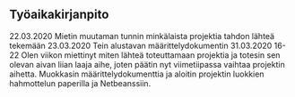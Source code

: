 ## Työaikakirjanpito  ##

22.03.2020 Mietin muutaman tunnin minkälaista projektia tahdon lähteä tekemään
23.03.2020 Tein alustavan määrittelydokumentin
31.03.2020 16-22  Olen viikon miettinyt miten lähteä toteuttamaan projektia ja totesin sen olevan aivan liian laaja aihe, joten päätin nyt viimetiipassa vaihtaa projektin aihetta. Muokkasin määrittelydokumenttia ja aloitin projektin luokkien hahmottelun paperilla ja Netbeanssiin. 
